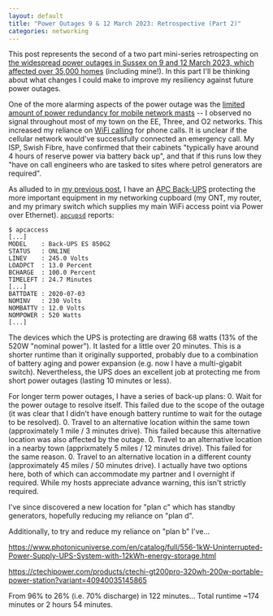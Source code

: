 ```yaml
---
layout: default
title: "Power Outages 9 & 12 March 2023: Retrospective (Part 2)"
categories: networking
---
```


This post represents the second of a two part mini-series retrospecting on [the widespread power outages in Sussex on 9 and 12 March 2023, which affected over 35,000 homes](https://www.bbc.co.uk/news/uk-england-sussex-64933050) (including mine!).
In this part I'll be thinking about what changes I could make to improve my resiliency against future power outages.

One of the more alarming aspects of the power outage was the [limited amount of power redundancy for mobile network masts](https://www.standard.co.uk/tech/power-cuts-sussex-london-mobile-phones-burgess-hill-b1067548.html) -- I observed no signal throughout most of my town on the EE, Three, and O2 networks. This increased my reliance on [WiFi calling](https://en.wikipedia.org/wiki/Generic_Access_Network) for phone calls. It is unclear if the cellular network would've successfully connected an emergency call. My ISP, Swish Fibre, have confirmed that their cabinets "typically have around 4 hours of reserve power via battery back up", and that if this runs low they "have on call engineers who are tasked to sites where petrol generators are required".

As alluded to in [my previous post](/2023/power-outage-retro-part-1), I have an [APC Back-UPS](https://www.apc.com/uk/en/product/BE850G2-UK/apc-backups-850va-230v-usb-typec-and-a-charging-ports-8-bs-1363-outlets-2-surge/) protecting the more important equipment in my networking cupboard (my ONT, my router, and my primary switch which supplies my main WiFi access point via Power over Ethernet). [`apcupsd`](https://wiki.debian.org/apcupsd) reports:

```
$ apcaccess
[...]
MODEL    : Back-UPS ES 850G2
STATUS   : ONLINE
LINEV    : 245.0 Volts
LOADPCT  : 13.0 Percent
BCHARGE  : 100.0 Percent
TIMELEFT : 24.7 Minutes
[...]
BATTDATE : 2020-07-03
NOMINV   : 230 Volts
NOMBATTV : 12.0 Volts
NOMPOWER : 520 Watts
[...]
```

The devices which the UPS is protecting are drawing 68 watts (13% of the 520W "nominal power"). It lasted for a little over 20 minutes. This is a shorter runtime than it originally supported, probably due to a combination of battery aging and power expansion (e.g. now I have a multi-gigabit switch). Nevertheless, the UPS does an excellent job at protecting me from short power outages (lasting 10 minutes or less).

<style>
  ol {
    list-style: lower-alpha;
  }
</style>

For longer term power outages, I have a series of back-up plans:
0. Wait for the power outage to resolve itself. This failed due to the scope of the outage (it was clear that I didn't have enough battery runtime to wait for the outage to be resolved).
0. Travel to an alternative location within the same town (approximately 1 mile / 3 minutes drive). This failed because this alternative location was also affected by the outage.
0. Travel to an alternative location in a nearby town (apprixmately 5 miles / 12 minutes drive). This failed for the same reason.
0. Travel to an alternative location in a different county (approximately 45 miles / 50 minutes drive). I actually have two options here, both of which can accommodate my partner and I overnight if required. While my hosts appreciate advance warning, this isn't strictly required.

I've since discovered a new location for "plan c" which has standby generators, hopefully reducing my reliance on "plan d".

Additionally, to try and reduce my reliance on "plan b" I've...

https://www.photonicuniverse.com/en/catalog/full/556-1kW-Uninterrupted-Power-Supply-UPS-System-with-12kWh-energy-storage.html

https://ctechipower.com/products/ctechi-gt200pro-320wh-200w-portable-power-station?variant=40940035145865

From 96% to 26% (i.e. 70% discharge) in 122 minutes... Total runtime ~174 minutes or 2 hours 54 minutes.
